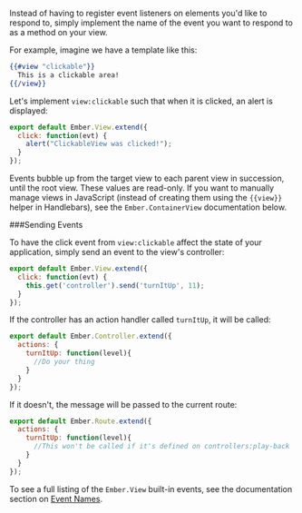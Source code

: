 Instead of having to register event listeners on elements you'd like to
respond to, simply implement the name of the event you want to respond to
as a method on your view.

For example, imagine we have a template like this:

```handlebars
{{#view "clickable"}}
  This is a clickable area!
{{/view}}
```

Let's implement `view:clickable` such that when it is
clicked, an alert is displayed:

```app/views/clickable.js
export default Ember.View.extend({
  click: function(evt) {
    alert("ClickableView was clicked!");
  }
});
```

Events bubble up from the target view to each parent view in succession,
until the root view. These values are read-only. If you want to
manually manage views in JavaScript (instead of creating them using
the `{{view}}` helper in Handlebars), see the `Ember.ContainerView`
documentation below.

###Sending Events

To have the click event from `view:clickable` affect the state of your application,
simply send an event to the view's controller:

````app/views/clickable.js
export default Ember.View.extend({
  click: function(evt) {
    this.get('controller').send('turnItUp', 11);
  }
});
````

If the controller has an action handler called `turnItUp`, it will be called:


````app/controllers/play-back.js
export default Ember.Controller.extend({
  actions: {
    turnItUp: function(level){
      //Do your thing
    }
  }
});
````

If it doesn't, the message will be passed to the current route:

````app/routes/play-back.js
export default Ember.Route.extend({
  actions: {
    turnItUp: function(level){
      //This won't be called if it's defined on controllers:play-back
    }
  }
});
````

To see a full listing of the `Ember.View` built-in events, see the
documentation section on [Event Names](http://emberjs.com/api/classes/Ember.View.html#toc_event-names).
